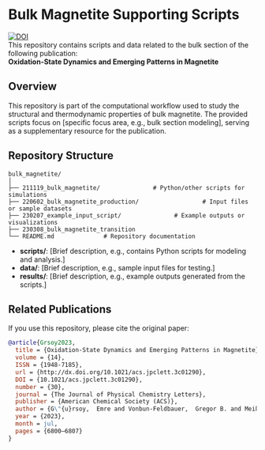 # Bulk Magnetite Supporting Scripts

[![DOI](https://img.shields.io/badge/DOI-10.1021/acs.jpclett.3c01290-blue)](https://pubs.acs.org/doi/full/10.1021/acs.jpclett.3c01290)  
This repository contains scripts and data related to the bulk section of the following publication:  
**Oxidation-State Dynamics and Emerging Patterns in Magnetite** 

## Overview  
This repository is part of the computational workflow used to study the structural and thermodynamic properties of bulk magnetite. The provided scripts focus on [specific focus area, e.g., bulk section modeling], serving as a supplementary resource for the publication.  

## Repository Structure  
```
bulk_magnetite/
│
├── 211119_bulk_magnetite/               # Python/other scripts for simulations
├── 220602_bulk_magnetite_production/                  # Input files or sample datasets
├── 230207_example_input_script/               # Example outputs or visualizations
├── 230308_bulk_magnetite_transition
└── README.md              # Repository documentation
```

- **scripts/**: [Brief description, e.g., contains Python scripts for modeling and analysis.]  
- **data/**: [Brief description, e.g., sample input files for testing.]  
- **results/**: [Brief description, e.g., example outputs generated from the scripts.]  

## Related Publications  
If you use this repository, please cite the original paper:  
```bibtex
@article{Grsoy2023,
  title = {Oxidation-State Dynamics and Emerging Patterns in Magnetite},
  volume = {14},
  ISSN = {1948-7185},
  url = {http://dx.doi.org/10.1021/acs.jpclett.3c01290},
  DOI = {10.1021/acs.jpclett.3c01290},
  number = {30},
  journal = {The Journal of Physical Chemistry Letters},
  publisher = {American Chemical Society (ACS)},
  author = {G\"{u}rsoy,  Emre and Vonbun-Feldbauer,  Gregor B. and Meißner,  Robert H.},
  year = {2023},
  month = jul,
  pages = {6800–6807}
}
```
